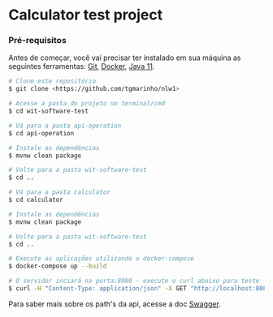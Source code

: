 # Calculator test project
### Pré-requisitos
Antes de começar, você vai precisar ter instalado em sua máquina as seguintes ferramentas:
[Git](https://git-scm.com), [Docker](https://www.docker.com/), [Java 11](https://www.oracle.com/br/java/technologies/javase/jdk11-archive-downloads.html).

```bash
# Clone este repositório
$ git clone <https://github.com/tgmarinho/nlw1>

# Acesse a pasta do projeto no terminal/cmd
$ cd wit-software-test

# Vá para a pasta api-operation
$ cd api-operation

# Instale as dependências
$ mvnw clean package

# Volte para a pasta wit-software-test
$ cd ..

# Vá para a pasta calculator
$ cd calculator

# Instale as dependências
$ mvnw clean package

# Volte para a pasta wit-software-test
$ cd ..

# Execute as aplicações utilizando o docker-compose
$ docker-compose up --build

# O servidor inciará na porta:8080 - execute o curl abaixo para teste
$ curl -H "Content-Type: application/json" -X GET "http://localhost:8080/sum?a=1&b=3"
```

Para saber mais sobre os path's da api, acesse a doc [Swagger](http://localhost:8080/swagger-ui.html).
